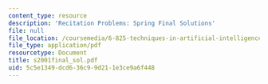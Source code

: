 ```yaml
---
content_type: resource
description: 'Recitation Problems: Spring Final Solutions'
file: null
file_location: /coursemedia/6-825-techniques-in-artificial-intelligence-sma-5504-fall-2002/5c5e1349dcd636c99d211e3ce9a6f448_s2001final_sol.pdf
file_type: application/pdf
resourcetype: Document
title: s2001final_sol.pdf
uid: 5c5e1349-dcd6-36c9-9d21-1e3ce9a6f448
---
```

